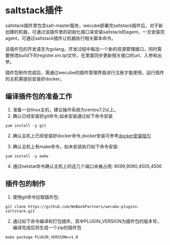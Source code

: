 # saltstack插件
saltstack插件里包含salt-master服务，wecube部署完saltstack插件后，对于新创建的机器，可通过该插件里的初始化接口来安装saltstack的agent，一旦安装完agent，可通过saltstack插件让机器执行相关脚本命令。

该插件包的开发语言为golang，开发过程中每加一个新的资源管理接口，同时需要修改build下的register.xm.tpl文件，在里面同步更新相关接口的url、入参和出参。

插件包制作完成后，需通过wecube的插件管理界面进行注册才能使用，运行插件的主机需提前安装好docker。

## 编译插件包的准备工作
1. 准备一台linux主机，建议操作系统为centos7.2以上。
1. 确认已经安装好git命令,如未安装通过如下命令安装
```
yum install -y git
```
2. 确认主机上已经安装好docker命令,docker安装可参考[docker安装指引](https://github.com/WeBankPartners/we-cmdb/blob/master/cmdb-wiki/docs/install/docker_install_guide.md)

3. 确认主机上有make命令，如未安装执行如下命令安装:
```
yum install -y make
```

4. 通过netstat命令确认主机上的这几个端口未被占用: 9099,9090,4505,4506

## 插件包的制作
1. 使用git命令拉取插件包:
```
git clone https://github.com/WeBankPartners/wecube-plugins-saltstack.git
```

2. 通过如下命令编译和打包插件，其中PLUGIN_VERSION为插件包的版本号，编译完成后将生成一个zip的插件包
```
make package PLUGIN_VERSION=v1.0
```

